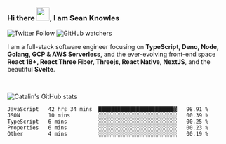 ### Hi there <img src="https://raw.githubusercontent.com/MartinHeinz/MartinHeinz/master/wave.gif" width="30" />, I am Sean Knowles

![Twitter Follow](https://img.shields.io/twitter/follow/JuniorDEVed?style=social)  ![GitHub watchers](https://img.shields.io/github/watchers/JuniorDEVed/JuniorDEVed?style=social)

 I am a full-stack software engineer focusing on **TypeScript, Deno, Node, Golang, GCP & AWS Serverless**, and the ever-evolving front-end space **React 18+, React Three Fiber, Threejs, React Native, NextJS**, and the beautiful **Svelte**.
 
 <br>
 
 ![Catalin's GitHub stats](https://github-readme-stats.vercel.app/api?username=algoflows&theme=vue-dark)
 
 <!--START_SECTION:waka-->

```text
JavaScript   42 hrs 34 mins  ████████████████████████▓   98.91 %
JSON         10 mins         ░░░░░░░░░░░░░░░░░░░░░░░░░   00.39 %
TypeScript   6 mins          ░░░░░░░░░░░░░░░░░░░░░░░░░   00.25 %
Properties   6 mins          ░░░░░░░░░░░░░░░░░░░░░░░░░   00.23 %
Other        4 mins          ░░░░░░░░░░░░░░░░░░░░░░░░░   00.19 %
```

<!--END_SECTION:waka-->
